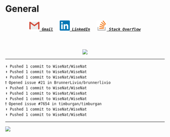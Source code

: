 <!--About Me--->


<!--Tools/Languages--->


<!--Contacts--->
<h1> General </h1>
<h5 align="center">
	<code><a href="mailto:nathan88wise@gmail.com"><img alt="Gmail" width=32 src="res/gmail.svg"> Gmail</a></code>
	&emsp;
	<code><a href="https://www.linkedin.com/in/nathan-w-5592ba1b5/" title="LinkedIn Profile"><img alt="LinkedIn" width=32 src="res/linkedin.svg"> LinkedIn</a></code>
	&emsp;
	<code><a href="https://stackoverflow.com/users/11125378/wisenat" title="Stack Overflow Profile"><img alt="Stack Overflow" width=32 src="res/stackoverflow.svg"> Stack Overflow</a></code>
</h5>

<!--GitHub Stats--->
&emsp;
<p align="center">
	<a href="https://github.com/anuraghazra/github-readme-stats">
		<img align="center" src="https://github-readme-stats.vercel.app/api?username=WiseNat&count_private=true&show_icons=true&title_color=009356&icon_color=75B79A&bg_color=F3F4F4&hide_border=true" />
	</a>
</p>

---

<!--GitHub Recent Activity--->

```markdown
⬆️ Pushed 1 commit to WiseNat/WiseNat
⬆️ Pushed 1 commit to WiseNat/WiseNat
⬆️ Pushed 1 commit to WiseNat/WiseNat
❗️ Opened issue #21 in BrunnerLivio/brunnerlivio
⬆️ Pushed 1 commit to WiseNat/WiseNat
⬆️ Pushed 1 commit to WiseNat/WiseNat
⬆️ Pushed 1 commit to WiseNat/WiseNat
❗️ Opened issue #7654 in timburgan/timburgan
⬆️ Pushed 1 commit to WiseNat/WiseNat
⬆️ Pushed 1 commit to WiseNat/WiseNat
```

---

<!--Visitor Badge--->

![](https://komarev.com/ghpvc/?username=WiseNat&style=flat-square&color=27A26F)


<!--**WiseNat/WiseNat** is a ✨ _special_ ✨ repository because its `README.md` (this file) appears on your GitHub profile.-->
